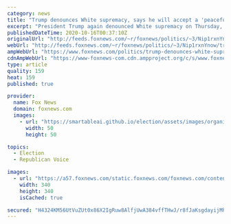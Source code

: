 ```yaml
---
category: news
title: "Trump denounces White supremacy, says he will accept a 'peaceful transfer of power' but wants 'to win'"
excerpt: "President Trump again denounced White supremacy on Thursday, while assuring that he will accept a peaceful transfer of power should Democratic presidential nominee win on Nov. 3, while saying he doesn’t want a transfer, but wants “to win.”"
publishedDateTime: 2020-10-16T00:37:10Z
originalUrl: "http://feeds.foxnews.com/~r/foxnews/politics/~3/Nip1rxnYnow/trump-denounces-white-supremacy-says-he-will-accept-a-peaceful-transfer-of-power-but-wants-to-win"
webUrl: "http://feeds.foxnews.com/~r/foxnews/politics/~3/Nip1rxnYnow/trump-denounces-white-supremacy-says-he-will-accept-a-peaceful-transfer-of-power-but-wants-to-win"
ampWebUrl: "https://www.foxnews.com/politics/trump-denounces-white-supremacy-says-he-will-accept-a-peaceful-transfer-of-power-but-wants-to-win.amp"
cdnAmpWebUrl: "https://www-foxnews-com.cdn.ampproject.org/c/s/www.foxnews.com/politics/trump-denounces-white-supremacy-says-he-will-accept-a-peaceful-transfer-of-power-but-wants-to-win.amp"
type: article
quality: 159
heat: 159
published: true

provider:
  name: Fox News
  domain: foxnews.com
  images:
    - url: "https://smartableai.github.io/election/assets/images/organizations/foxnews.com-50x50.jpg"
      width: 50
      height: 50

topics:
  - Election
  - Republican Voice

images:
  - url: "https://a57.foxnews.com/static.foxnews.com/foxnews.com/content/uploads/2020/06/340/340/bbd30841-brooke-singman-headshot.jpg?ve=1&tl=1"
    width: 340
    height: 340
    isCached: true

secured: "H4324KM56UtVuZUt0x86X2IgRuw8AlfjUwA384vffTHwJ/r8fJaKsgdayijMhkfTWmAw5G0Uj43k97TnttdwNmcSlM00R7CDmelG9A6bS2W47fofsRAm3fzjsVccOnd6WKTApPZ0+IdPti/nzZdI0PIRuBgf+Vxw3TIKersrhYGYJxH/LAa4IhIudDN4J0HH58n/+TyJ1A0sEQTYXw5+0jNvYyygOVSRo3BlcYW3N3hCirNRxzGSS5q394lJjN4ArkFVsVxOeGtbSh+7K1jXqJYtpmeZnHWsT2LgCUWWN8o6QIya4EJ3G3GYHoFoqSfv0Skfgv3o1FLZEfGyrRL7z2UUl1ftxsf2Y9blruVqJgA=;AX/AnGKs4CZUsYat6S9+VQ=="
---
```


